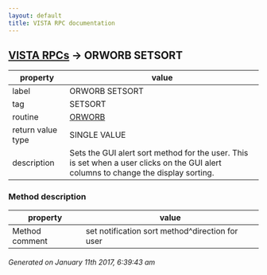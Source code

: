 ```yaml
---
layout: default
title: VISTA RPC documentation
---
```




## [VISTA RPCs](TableOfContent.md) &#8594; ORWORB SETSORT 

 property | value 
--- | --- 
 label | ORWORB SETSORT
 tag | SETSORT
 routine | [ORWORB](http://code.osehra.org/dox/Routine_ORWORB_source.html)
 return value type | SINGLE VALUE
 description | Sets the GUI alert sort method for the user.  This is set when a user clicks on the GUI alert columns to change the display sorting.


### Method description

 property | value 
--- | --- 
 Method comment | set notification sort method^direction for user




 ###### Generated on January 11th 2017, 6:39:43 am